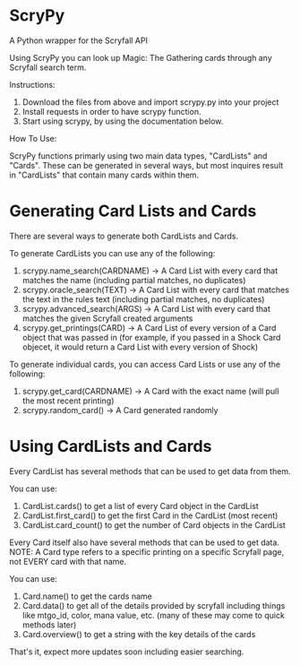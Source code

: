 # ScryPy
A Python wrapper for the Scryfall API

Using ScryPy you can look up Magic: The Gathering cards through any Scryfall search term.

Instructions:

1. Download the files from above and import scrypy.py into your project
2. Install requests in order to have scrypy function.
3. Start using scrypy, by using the documentation below.

How To Use:

ScryPy functions primarly using two main data types, "CardLists" and "Cards". These can be generated in several ways, but most inquires result in "CardLists" that contain many cards within them.

# Generating Card Lists and Cards

There are several ways to generate both CardLists and Cards.

To generate CardLists you can use any of the following:
1. scrypy.name_search(CARDNAME) -> A Card List with every card that matches the name (including partial matches, no duplicates)
2. scrypy.oracle_search(TEXT) -> A Card List with every card that matches the text in the rules text (including partial matches, no duplicates)
3. scrypy.advanced_search(ARGS) -> A Card List with every card that matches the given Scryfall created arguments
4. scrypy.get_printings(CARD) -> A Card List of every version of a Card object that was passed in (for example, if you passed in a Shock Card objecet, it would return a Card List with every version of Shock)

To generate individual cards, you can access Card Lists or use any of the following:
1. scrypy.get_card(CARDNAME) -> A Card with the exact name (will pull the most recent printing)
2. scrypy.random_card() -> A Card generated randomly

# Using CardLists and Cards

Every CardList has several methods that can be used to get data from them.

You can use:
1. CardList.cards() to get a list of every Card object in the CardList
2. CardList.first_card() to get the first Card in the CardList (most recent)
3. CardList.card_count() to get the number of Card objects in the CardList


Every Card itself also have several methods that can be used to get data. NOTE: A Card type refers to a specific printing on a specific Scryfall page, not EVERY card with that name.

You can use:
1. Card.name() to get the cards name
2. Card.data() to get all of the details provided by scryfall including things like mtgo_id, color, mana value, etc. (many of these may come to quick methods later)
3. Card.overview() to get a string with the key details of the cards

That's it, expect more updates soon including easier searching.
